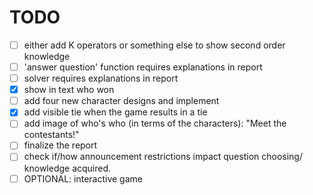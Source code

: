 # TODO

- [ ] either add K operators or something else to show second order knowledge
- [ ] 'answer question' function requires explanations in report
- [ ] solver requires explanations in report
- [x] show in text who won
- [ ] add four new character designs and implement
- [x] add visible tie when the game results in a tie
- [ ] add image of who's who (in terms of the characters): "Meet the contestants!"
- [ ] finalize the report
- [ ] check if/how announcement restrictions impact question choosing/ knowledge acquired.
- [ ] OPTIONAL: interactive game
